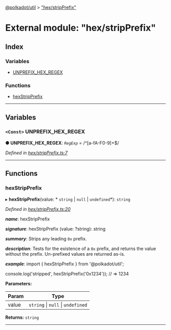 [@polkadot/util](../README.md) > ["hex/stripPrefix"](../modules/_hex_stripprefix_.md)

# External module: "hex/stripPrefix"

## Index

### Variables

* [UNPREFIX_HEX_REGEX](_hex_stripprefix_.md#unprefix_hex_regex)

### Functions

* [hexStripPrefix](_hex_stripprefix_.md#hexstripprefix)

---

## Variables

<a id="unprefix_hex_regex"></a>

### `<Const>` UNPREFIX_HEX_REGEX

**● UNPREFIX_HEX_REGEX**: *`RegExp`* =  /^[a-fA-F0-9]+$/

*Defined in [hex/stripPrefix.ts:7](https://github.com/polkadot-js/util/blob/7550b44/packages/util/src/hex/stripPrefix.ts#L7)*

___

## Functions

<a id="hexstripprefix"></a>

###  hexStripPrefix

▸ **hexStripPrefix**(value: * `string` &#124; `null` &#124; `undefined`*): `string`

*Defined in [hex/stripPrefix.ts:20](https://github.com/polkadot-js/util/blob/7550b44/packages/util/src/hex/stripPrefix.ts#L20)*

*__name__*: hexStripPrefix

*__signature__*: hexStripPrefix (value: ?string): string

*__summary__*: Strips any leading `0x` prefix.

*__description__*: Tests for the existence of a `0x` prefix, and returns the value without the prefix. Un-prefixed values are returned as-is.

*__example__*: import { hexStripPrefix } from '@polkadot/util';

console.log('stripped', hexStripPrefix('0x1234')); // => 1234

**Parameters:**

| Param | Type |
| ------ | ------ |
| value |  `string` &#124; `null` &#124; `undefined`|

**Returns:** `string`

___

